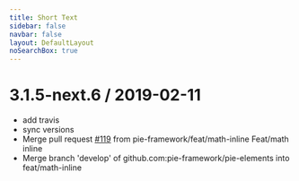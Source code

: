 ```yaml
---
title: Short Text
sidebar: false
navbar: false
layout: DefaultLayout
noSearchBox: true
---
```

3.1.5-next.6 / 2019-02-11
=========================

  * add travis
  * sync versions
  * Merge pull request [#119](https://github.com/pie-framework/pie-elements/issues/119) from pie-framework/feat/math-inline
    Feat/math inline
  * Merge branch 'develop' of github.com:pie-framework/pie-elements into feat/math-inline
